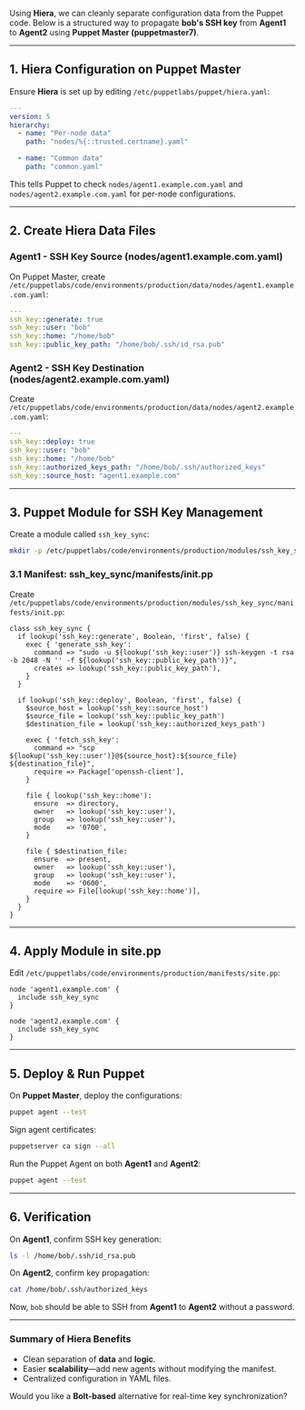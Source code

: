 Using **Hiera**, we can cleanly separate configuration data from the Puppet code. Below is a structured way to propagate **bob's SSH key** from **Agent1** to **Agent2** using **Puppet Master (puppetmaster7)**.

---

## **1. Hiera Configuration on Puppet Master**
Ensure **Hiera** is set up by editing `/etc/puppetlabs/puppet/hiera.yaml`:

```yaml
---
version: 5
hierarchy:
  - name: "Per-node data"
    path: "nodes/%{::trusted.certname}.yaml"

  - name: "Common data"
    path: "common.yaml"
```

This tells Puppet to check `nodes/agent1.example.com.yaml` and `nodes/agent2.example.com.yaml` for per-node configurations.

---

## **2. Create Hiera Data Files**
### **Agent1 - SSH Key Source (nodes/agent1.example.com.yaml)**
On Puppet Master, create `/etc/puppetlabs/code/environments/production/data/nodes/agent1.example.com.yaml`:

```yaml
---
ssh_key::generate: true
ssh_key::user: "bob"
ssh_key::home: "/home/bob"
ssh_key::public_key_path: "/home/bob/.ssh/id_rsa.pub"
```

### **Agent2 - SSH Key Destination (nodes/agent2.example.com.yaml)**
Create `/etc/puppetlabs/code/environments/production/data/nodes/agent2.example.com.yaml`:

```yaml
---
ssh_key::deploy: true
ssh_key::user: "bob"
ssh_key::home: "/home/bob"
ssh_key::authorized_keys_path: "/home/bob/.ssh/authorized_keys"
ssh_key::source_host: "agent1.example.com"
```

---

## **3. Puppet Module for SSH Key Management**
Create a module called `ssh_key_sync`:

```sh
mkdir -p /etc/puppetlabs/code/environments/production/modules/ssh_key_sync/manifests
```

### **3.1 Manifest: ssh_key_sync/manifests/init.pp**
Create `/etc/puppetlabs/code/environments/production/modules/ssh_key_sync/manifests/init.pp`:

```puppet
class ssh_key_sync {
  if lookup('ssh_key::generate', Boolean, 'first', false) {
    exec { 'generate_ssh_key':
      command => "sudo -u ${lookup('ssh_key::user')} ssh-keygen -t rsa -b 2048 -N '' -f ${lookup('ssh_key::public_key_path')}",
      creates => lookup('ssh_key::public_key_path'),
    }
  }

  if lookup('ssh_key::deploy', Boolean, 'first', false) {
    $source_host = lookup('ssh_key::source_host')
    $source_file = lookup('ssh_key::public_key_path')
    $destination_file = lookup('ssh_key::authorized_keys_path')

    exec { 'fetch_ssh_key':
      command => "scp ${lookup('ssh_key::user')}@${source_host}:${source_file} ${destination_file}",
      require => Package['openssh-client'],
    }

    file { lookup('ssh_key::home'):
      ensure  => directory,
      owner   => lookup('ssh_key::user'),
      group   => lookup('ssh_key::user'),
      mode    => '0700',
    }

    file { $destination_file:
      ensure  => present,
      owner   => lookup('ssh_key::user'),
      group   => lookup('ssh_key::user'),
      mode    => '0600',
      require => File[lookup('ssh_key::home')],
    }
  }
}
```

---

## **4. Apply Module in site.pp**
Edit `/etc/puppetlabs/code/environments/production/manifests/site.pp`:

```puppet
node 'agent1.example.com' {
  include ssh_key_sync
}

node 'agent2.example.com' {
  include ssh_key_sync
}
```

---

## **5. Deploy & Run Puppet**
On **Puppet Master**, deploy the configurations:

```sh
puppet agent --test
```

Sign agent certificates:

```sh
puppetserver ca sign --all
```

Run the Puppet Agent on both **Agent1** and **Agent2**:

```sh
puppet agent --test
```

---

## **6. Verification**
On **Agent1**, confirm SSH key generation:

```sh
ls -l /home/bob/.ssh/id_rsa.pub
```

On **Agent2**, confirm key propagation:

```sh
cat /home/bob/.ssh/authorized_keys
```

Now, `bob` should be able to SSH from **Agent1** to **Agent2** without a password.

---

### **Summary of Hiera Benefits**
- Clean separation of **data** and **logic**.
- Easier **scalability**—add new agents without modifying the manifest.
- Centralized configuration in YAML files.

Would you like a **Bolt-based** alternative for real-time key synchronization?